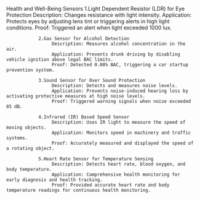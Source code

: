 Health and Well-Being Sensors
                1.Light Dependent Resistor (LDR) for Eye Protection
                     Description: Changes resistance with light intensity.
                     Application: Protects eyes by adjusting lens tint or triggering alerts in high light conditions.
                     Proof: Triggered an alert when light exceeded 1000 lux.
                     
                2.Gas Sensor for Alcohol Detection
                     Description: Measures alcohol concentration in the air.
                     Application: Prevents drunk driving by disabling vehicle ignition above legal BAC limits.
                     Proof: Detected 0.08% BAC, triggering a car startup prevention system.
                     
                3.Sound Sensor for Over Sound Protection
                     Description: Detects and measures noise levels.
                     Application: Prevents noise-induced hearing loss by activating protective measures at high noise levels.
                     Proof: Triggered warning signals when noise exceeded 85 dB.
                     
                4.Infrared (IR) Based Speed Sensor
                     Description: Uses IR light to measure the speed of moving objects.
                     Application: Monitors speed in machinery and traffic systems.
                     Proof: Accurately measured and displayed the speed of a rotating object.
                     
                5.Heart Rate Sensor for Temperature Sensing
                     Description: Detects heart rate, blood oxygen, and body temperature.
                     Application: Comprehensive health monitoring for early diagnosis and health tracking.
                     Proof: Provided accurate heart rate and body temperature readings for continuous health monitoring.
